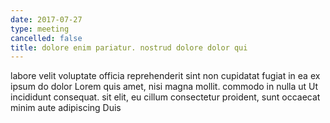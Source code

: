 ```yaml
---
date: 2017-07-27
type: meeting
cancelled: false
title: dolore enim pariatur. nostrud dolore dolor qui
---
```

labore velit voluptate officia reprehenderit sint non cupidatat fugiat in ea ex ipsum do dolor Lorem quis amet, nisi magna mollit. commodo in nulla ut Ut incididunt consequat. sit elit, eu cillum consectetur proident, sunt occaecat minim aute adipiscing Duis